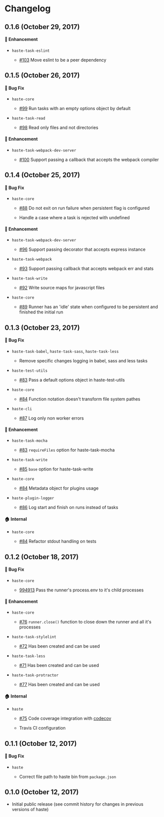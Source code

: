 # Changelog

## 0.1.6 (October 29, 2017)

#### :nail_care: Enhancement

* `haste-task-eslint`

  * [#103](https://github.com/wix/haste/pull/103) Move eslint to be a peer dependency

## 0.1.5 (October 26, 2017)

#### :bug: Bug Fix

* `haste-core`

  * [#99](https://github.com/wix/haste/pull/99) Run tasks with an empty options object by default

* `haste-task-read`

  * [#98](https://github.com/wix/haste/pull/98) Read only files and not directories

#### :nail_care: Enhancement

* `haste-task-webpack-dev-server`

  * [#100](https://github.com/wix/haste/pull/100) Support passing a callback that accepts the webpack compiler

## 0.1.4 (October 25, 2017)

#### :bug: Bug Fix

* `haste-core`

  * [#88](https://github.com/wix/haste/pull/88) Do not exit on run failure when persistent flag is configured

  * Handle a case where a task is rejected with undefined

#### :nail_care: Enhancement

* `haste-task-webpack-dev-server`

  * [#96](https://github.com/wix/haste/pull/96) Support passing decorator that accepts express instance

* `haste-task-webpack`

  * [#93](https://github.com/wix/haste/pull/93) Support passing callback that accepts webpack err and stats

* `haste-task-write`

  * [#92](https://github.com/wix/haste/pull/92) Write source maps for javascript files

* `haste-core`

  * [#89](https://github.com/wix/haste/pull/89) Runner has an 'idle' state when configured to be persistent and finished the initial run

## 0.1.3 (October 23, 2017)

#### :bug: Bug Fix

* `haste-task-babel`, `haste-task-sass`, `haste-task-less`

  * Remove specific changes logging in babel, sass and less tasks

* `haste-test-utils`

  * [#83](https://github.com/wix/haste/pull/83) Pass a default options object in haste-test-utils

* `haste-core`

  * [#84](https://github.com/wix/haste/pull/84) Function notation doesn't transform file system pathes

* `haste-cli`

  * [#87](https://github.com/wix/haste/pull/87) Log only non worker errors

#### :nail_care: Enhancement

* `haste-task-mocha`

  * [#83](https://github.com/wix/haste/pull/83) `requireFiles` option for haste-task-mocha

* `haste-task-write`

  * [#85](https://github.com/wix/haste/pull/85) `base` option for haste-task-write

* `haste-core`

  * [#84](https://github.com/wix/haste/pull/84) Metadata object for plugins usage

* `haste-plugin-logger`

  * [#86](https://github.com/wix/haste/pull/86) Log start and finish on runs instead of tasks

#### :house: Internal

* `haste-core`

  * [#84](https://github.com/wix/haste/pull/84) Refactor stdout handling on tests

## 0.1.2 (October 18, 2017)

#### :bug: Bug Fix

* `haste-core`

  * [994913](https://github.com/wix/haste/commit/99491386b503cf2a64ed0904e889c81dcba0698f) Pass the runner's process.env to it's child processes

#### :nail_care: Enhancement

* `haste-core`

  * [#76](https://github.com/wix/haste/pull/76) `runner.close()` function to close down the runner and all it's processes

* `haste-task-stylelint`

  * [#72](https://github.com/wix/haste/pull/72) Has been created and can be used

* `haste-task-less`

  * [#71](https://github.com/wix/haste/pull/71) Has been created and can be used

* `haste-task-protractor`

  * [#77](https://github.com/wix/haste/pull/77) Has been created and can be used

#### :house: Internal

* `haste`

  * [#75](https://github.com/wix/haste/pull/75) Code coverage integration with [codecov](https://codecov.io/)

  * Travis CI configuration

## 0.1.1 (October 12, 2017)

#### :bug: Bug Fix

* `haste`

  * Correct file path to haste bin from `package.json`

## 0.1.0 (October 12, 2017)

  * Initial public release (see commit history for changes in previous versions of haste)
